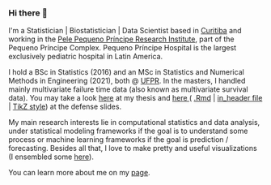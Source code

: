 ### Hi there 👋

I'm a Statistician | Biostatistician | Data Scientist based in [Curitiba](https://goo.gl/K1Qcdv) and working in the [Pele Pequeno Príncipe Research Institute](http://www.pelepequenoprincipe.org.br/), part of the Pequeno Príncipe Complex. Pequeno Príncipe Hospital is the largest exclusively pediatric hospital in Latin America.

I hold a BSc in Statistics (2016) and an MSc in Statistics and Numerical Methods in Engineering (2021), both @ [UFPR](https://goo.gl/DtVAbi). In the masters, I handled mainly multivariate failure time data (also known as multivariate survival data). You may take a look [here](https://henriquelaureano.github.io/THESIS/thesis/thesis.pdf) at my thesis and [here ](https://henriquelaureano.github.io/THESIS/aqua/slides.pdf)( [.Rmd](https://henriquelaureano.github.io/THESIS/aqua/slides.Rmd) | [in_header file](https://henriquelaureano.github.io/THESIS/aqua/beamerheader.txt) | [TikZ style](https://henriquelaureano.github.io/THESIS/aqua/tikzit.sty)) at the defense slides.

My main research interests lie in computational statistics and data analysis, under statistical modeling frameworks if the goal is to understand some process or machine learning frameworks if the goal is prediction / forecasting. Besides all that, I love to make pretty and useful visualizations (I ensembled some [here](https://henriquelaureano.github.io/visualizations)).

You can learn more about me on my [page](https://henriquelaureano.github.io).
